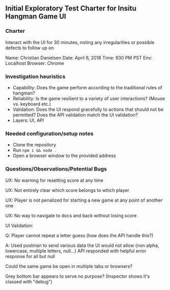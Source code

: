 ## Initial Exploratory Test Charter for Insitu Hangman Game UI

### Charter
Interact with the UI for 30 minutes, noting any irregularities or possible defects to follow up on

Name: Christian Danielsen
Date: April 6, 2018
Time: 930 PM PST
Env: Localhost
Browser: Chrome

### Investigation heuristics
 - Capability: Does the game perform according to the traditional rules of hangman?
 - Reliability: Is the game resilient to a variety of user interactions? (Mouse vs. keyboard etc.)
 - Validation: Does the UI respond gracefully to actions that should not be permitted? Does the API validation match the UI validation?
 - Layers: UI, API

### Needed configuration/setup notes
 - Clone the repository
 - Run `npm i && node .`
 - Open a browser window to the provided address

### Questions/Observations/Potential Bugs

 UX: No warning for resetting score at any time

 UX: Not entirely clear which score belongs to which player

 UX: Player is not penalized for starting a new game at any point of another one

 UX: No way to navigate to docs and back without losing score

 UI Validation:

  Q: Player cannot repeat a letter guess (how does the API handle this?)
  
  A: Used postman to send various data the UI would not allow (non alpha, lowercase, multiple letters, null...) API responded with helpful error response for all but null

Could the same game be open in multiple tabs or browsers?

Grey bottom bar appears to serve no purpose? (Inspector shows it's classed with "debug")